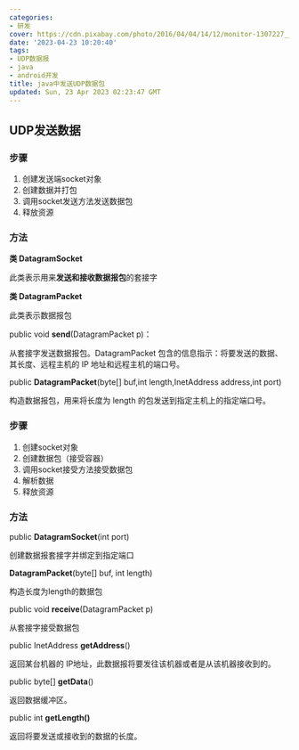 ```yaml
---
categories:
- 研发
cover: https://cdn.pixabay.com/photo/2016/04/04/14/12/monitor-1307227__340.jpg
date: '2023-04-23 10:20:40'
tags:
- UDP数据报
- java
- android开发
title: java中发送UDP数据包
updated: Sun, 23 Apr 2023 02:23:47 GMT
---
```


## UDP发送数据

### 步骤

1. 创建发送端socket对象
2. 创建数据并打包
3. 调用socket发送方法发送数据包
4. 释放资源

### 方法

**类 DatagramSocket**

此类表示用来**发送和接收数据报包**的套接字

**类 DatagramPacket**

此类表示数据报包

public void **send**(DatagramPacket p)：

从套接字发送数据报包。DatagramPacket 包含的信息指示：将要发送的数据、其长度、远程主机的 IP 地址和远程主机的端口号。

public **DatagramPacket**(byte[] buf,int length,InetAddress address,int port)

构造数据报包，用来将长度为 length 的包发送到指定主机上的指定端口号。

### 步骤

1. 创建socket对象
2. 创建数据包（接受容器）
3. 调用socket接受方法接受数据包
4. 解析数据
5. 释放资源

### 方法

public **DatagramSocket**(int port)

创建数据报套接字并绑定到指定端口

**DatagramPacket**(byte[] buf, int length)

构造长度为length的数据包

public void **receive**(DatagramPacket p)

从套接字接受数据包

public InetAddress **getAddress**()

返回某台机器的 IP地址，此数据报将要发往该机器或者是从该机器接收到的。

public byte[] **getData**()

返回数据缓冲区。

public int **getLength()**

返回将要发送或接收到的数据的长度。
